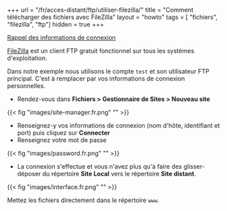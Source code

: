 +++
url = "/fr/acces-distant/ftp/utiliser-filezilla/"
title = "Comment télécharger des fichiers avec FileZilla"
layout = "howto"
tags = [ "fichiers", "filezilla", "ftp"]
hidden = true
+++

[Rappel des informations de connexion](remote-access/ftp#se-connecter-en-ftp)

[FileZilla](https://filezilla-project.org/) est un client FTP gratuit fonctionnel sur tous les systèmes d'exploitation.

Dans notre exemple nous utilisons le compte `test` et son utilisateur FTP principal. C'est à remplacer par vos informations de connexion personnelles.

- Rendez-vous dans **Fichiers > Gestionnaire de Sites > Nouveau site**

{{< fig "images/site-manager.fr.png" "" >}}

- Renseignez-y vos informations de connexion (nom d'hôte, identifiant et port) puis cliquez sur **Connecter**
- Renseignez votre mot de passe

{{< fig "images/password.fr.png" "" >}}

- La connexion s'effectue et vous n'avez plus qu'à faire des glisser-déposer du répertoire **Site Local** vers le répertoire **Site distant**.

{{< fig "images/interface.fr.png" "" >}}

Mettez les fichiers directement dans le répertoire `www`.
